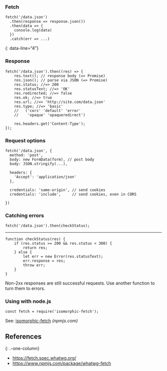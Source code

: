 ### Fetch

    fetch('/data.json')
      .then(response => response.json())
      .then(data => {
        console.log(data)
      })
      .catch(err => ...)

{: data-line=“4”}

### Response

    fetch('/data.json').then((res) => {
        res.text(); // response body (=> Promise)
        res.json(); // parse via JSON (=> Promise)
        res.status; //=> 200
        res.statusText; //=> 'OK'
        res.redirected; //=> false
        res.ok; //=> true
        res.url; //=> 'http://site.com/data.json'
        res.type; //=> 'basic'
        //   ('cors' 'default' 'error'
        //    'opaque' 'opaqueredirect')

        res.headers.get('Content-Type');
    });

### Request options

    fetch('/data.json', {
      method: 'post',
      body: new FormData(form), // post body
      body: JSON.stringify(...),

      headers: {
        'Accept': 'application/json'
      },

      credentials: 'same-origin', // send cookies
      credentials: 'include',     // send cookies, even in CORS

    })

### Catching errors

    fetch('/data.json').then(checkStatus);

------------------------------------------------------------------------

    function checkStatus(res) {
        if (res.status >= 200 && res.status < 300) {
            return res;
        } else {
            let err = new Error(res.statusText);
            err.response = res;
            throw err;
        }
    }

Non-2xx responses are still successful requests. Use another function to turn them to errors.

### Using with node.js

    const fetch = require('isomorphic-fetch');

See: [isomorphic-fetch](https://npmjs.com/package/isomorphic-fetch) *(npmjs.com)*

References
----------

{: .-one-column}

-   <a href="https://fetch.spec.whatwg.org/" class="uri">https://fetch.spec.whatwg.org/</a>
-   <a href="https://www.npmjs.com/package/whatwg-fetch" class="uri">https://www.npmjs.com/package/whatwg-fetch</a>
